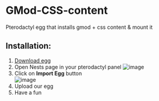 # GMod-CSS-content
Pterodactyl egg that installs gmod + css content &amp; mount it


## Installation:
1. <a href="https://github.com/Be1zebub/GMod-CSS-content/raw/master/egg-garrys-mod-css-content-included.json" download>Download egg</a>
2. Open Nests page in your pterodactyl panel
![image](https://user-images.githubusercontent.com/34854689/175773747-329af86c-19b5-4e34-9f41-4fc2b9293ef5.png)
3. Click on **Import Egg** button  
![image](https://user-images.githubusercontent.com/34854689/175773972-078bb5b8-d9ba-48a5-a2bc-45a0ac5ee7ee.png)
4. Upload our egg
5. Have a fun
